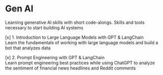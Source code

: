 # Gen AI
Learning generative AI skills with short code-alongs. 
Skills and tools necessary to start building AI systems


[x] 1. Introduction to Large Language Models with GPT & LangChain  
      Learn the fundamentals of working with large language models and build a bot that analyzes data  

[x] 2. Prompt Engineering with GPT & LangChain  
      Learn prompt engineering best practices while using ChatGPT to analyze the sentiment of financial news headlines and Reddit comments  

      